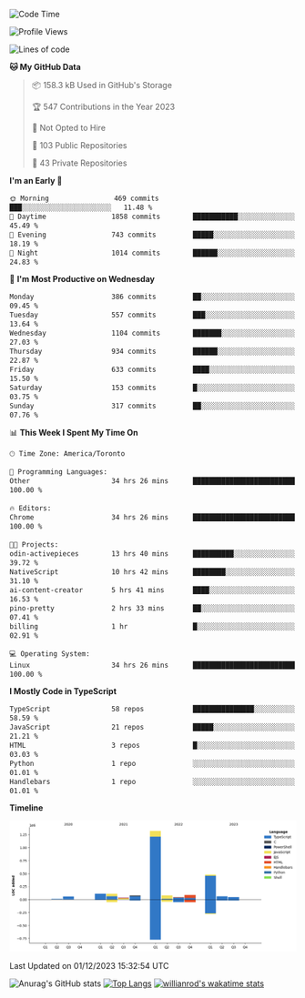 <!--START_SECTION:waka-->
![Code Time](http://img.shields.io/badge/Code%20Time-847%20hrs%2035%20mins-blue)

![Profile Views](http://img.shields.io/badge/Profile%20Views-8-blue)

![Lines of code](https://img.shields.io/badge/From%20Hello%20World%20I%27ve%20Written-2.5%20million%20lines%20of%20code-blue)

**🐱 My GitHub Data** 

> 📦 158.3 kB Used in GitHub's Storage 
 > 
> 🏆 547 Contributions in the Year 2023
 > 
> 🚫 Not Opted to Hire
 > 
> 📜 103 Public Repositories 
 > 
> 🔑 43 Private Repositories 
 > 
**I'm an Early 🐤** 

```text
🌞 Morning                469 commits         ███░░░░░░░░░░░░░░░░░░░░░░   11.48 % 
🌆 Daytime                1858 commits        ███████████░░░░░░░░░░░░░░   45.49 % 
🌃 Evening                743 commits         █████░░░░░░░░░░░░░░░░░░░░   18.19 % 
🌙 Night                  1014 commits        ██████░░░░░░░░░░░░░░░░░░░   24.83 % 
```
📅 **I'm Most Productive on Wednesday** 

```text
Monday                   386 commits         ██░░░░░░░░░░░░░░░░░░░░░░░   09.45 % 
Tuesday                  557 commits         ███░░░░░░░░░░░░░░░░░░░░░░   13.64 % 
Wednesday                1104 commits        ███████░░░░░░░░░░░░░░░░░░   27.03 % 
Thursday                 934 commits         ██████░░░░░░░░░░░░░░░░░░░   22.87 % 
Friday                   633 commits         ████░░░░░░░░░░░░░░░░░░░░░   15.50 % 
Saturday                 153 commits         █░░░░░░░░░░░░░░░░░░░░░░░░   03.75 % 
Sunday                   317 commits         ██░░░░░░░░░░░░░░░░░░░░░░░   07.76 % 
```


📊 **This Week I Spent My Time On** 

```text
🕑︎ Time Zone: America/Toronto

💬 Programming Languages: 
Other                    34 hrs 26 mins      █████████████████████████   100.00 % 

🔥 Editors: 
Chrome                   34 hrs 26 mins      █████████████████████████   100.00 % 

🐱‍💻 Projects: 
odin-activepieces        13 hrs 40 mins      ██████████░░░░░░░░░░░░░░░   39.72 % 
NativeScript             10 hrs 42 mins      ████████░░░░░░░░░░░░░░░░░   31.10 % 
ai-content-creator       5 hrs 41 mins       ████░░░░░░░░░░░░░░░░░░░░░   16.53 % 
pino-pretty              2 hrs 33 mins       ██░░░░░░░░░░░░░░░░░░░░░░░   07.41 % 
billing                  1 hr                █░░░░░░░░░░░░░░░░░░░░░░░░   02.91 % 

💻 Operating System: 
Linux                    34 hrs 26 mins      █████████████████████████   100.00 % 
```

**I Mostly Code in TypeScript** 

```text
TypeScript               58 repos            ███████████████░░░░░░░░░░   58.59 % 
JavaScript               21 repos            █████░░░░░░░░░░░░░░░░░░░░   21.21 % 
HTML                     3 repos             █░░░░░░░░░░░░░░░░░░░░░░░░   03.03 % 
Python                   1 repo              ░░░░░░░░░░░░░░░░░░░░░░░░░   01.01 % 
Handlebars               1 repo              ░░░░░░░░░░░░░░░░░░░░░░░░░   01.01 % 
```



**Timeline**

![Lines of Code chart](https://raw.githubusercontent.com/wise-introvert/wise-introvert/master/assets/bar_graph.png)


 Last Updated on 01/12/2023 15:32:54 UTC
<!--END_SECTION:waka-->

![Anurag's GitHub stats](https://github-readme-stats.vercel.app/api?username=wise-introvert&count_private=true&show_icons=true)
[![Top Langs](https://github-readme-stats.vercel.app/api/top-langs/?username=wise-introvert&langs_count=10)](https://github.com/anuraghazra/github-readme-stats)
[![willianrod's wakatime stats](https://github-readme-stats.vercel.app/api/wakatime?username=wiseintrovert)](https://github.com/anuraghazra/github-readme-stats)
